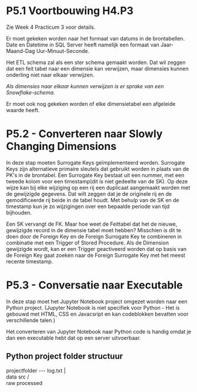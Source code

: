 # P5.1 Voortbouwing H4.P3

Zie Week 4 Practicum 3 voor details.

Er moet gekeken worden naar het formaat van datums in de brontabellen. Date en Datetime in SQL Server heeft namelijk een formaat van Jaar-Maand-Dag Uur-Minuut-Seconde. 

Het ETL schema zal als een ster schema gemaakt worden. Dat wil zeggen dat een feit tabel naar een dimensie kan verwijzen, maar dimensies kunnen onderling niet naar elkaar verwijzen. 

*Als dimensies naar elkaar kunnen verwijzen is er sprake van een Snowflake-schema.*

Er moet ook nog gekeken worden of elke dimensietabel een afgeleide waarde heeft.


# P5.2 - Converteren naar Slowly Changing Dimensions

In deze stap moeten Surrogate Keys geïmplementeerd worden. Surrogate Keys zijn alternatieve primaire sleutels dat gebruikt worden in plaats van de PK's in de brontabel. Een Surrogate Key bestaat uit een nummer, met een tweede kolom voor een timestamp(dit is niet gedeelte van de SK). Op deze wijze kan bij elke wijziging op een rij een duplicaat aangemaakt worden met de gewijzigde gegevens. Dat wilt zeggen dat je de originele rij en de gemodificeerde rij beide in de tabel houdt. Met behulp van de SK en de timestamp kun je zo wijzigingen over een bepaalde periode van tijd bijhouden. 


Een SK vervangt de FK. Maar hoe weet de Feittabel dat het de nieuwe, gewijzigde record in de dimensie tabel moet hebben? Misschien is dit te doen door de Foreign Key en de Foreign Surrogate Key te combineren in combinatie met een Trigger of Stored Procedure. Als de Dimension gewijzigde wordt, kan er een Trigger geactiveerd worden dat op basis van de Foreign Key gaat zoeken naar de Foreign Surrogate Key met het meest recente timestamp.


# P5.3 - Conversatie naar Executable

In deze stap moet het Jupyter Notebook project omgezet worden naar een Python project.
(Jupyter Notebook is niet specifiek voor Python - Het is gebouwd met HTML, CSS en Javacsript en kan codeblokken bevatten voor verschillende talen.)

Het converteren van Jupyter Notebook naar Python code is handig omdat je dan een executable hebt dat op een server uitvoerbaar. 

## Python project folder structuur

projectfolder --- log.txt
    |       \
   data     src
  /   \
raw   processed

